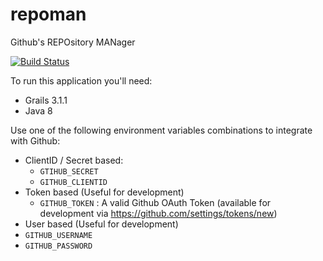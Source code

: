 # repoman
Github's REPOsitory MANager

[![Build Status](https://snap-ci.com/marcoscarceles/repoman/branch/master/build_image)](https://snap-ci.com/marcoscarceles/repoman/branch/master)

To run this application you'll need:
 * Grails 3.1.1
 * Java 8
 
Use one of the following environment variables combinations to integrate with Github:
 * ClientID / Secret based:
   * `GTIHUB_SECRET`
   * `GITHUB_CLIENTID`
 * Token based (Useful for development)
   * `GITHUB_TOKEN` : A valid Github OAuth Token (available for development via https://github.com/settings/tokens/new)
 * User based (Useful for development)
 * `GITHUB_USERNAME`
 * `GITHUB_PASSWORD`
